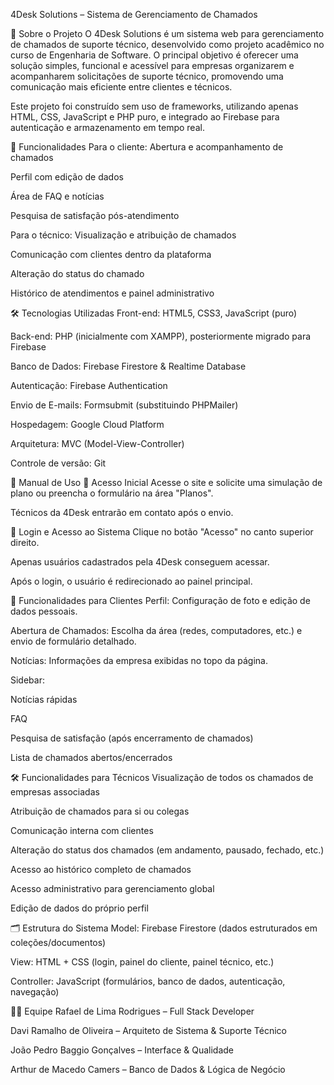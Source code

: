 4Desk Solutions – Sistema de Gerenciamento de Chamados

📌 Sobre o Projeto
O 4Desk Solutions é um sistema web para gerenciamento de chamados de suporte técnico, desenvolvido como projeto acadêmico no curso de Engenharia de Software. O principal objetivo é oferecer uma solução simples, funcional e acessível para empresas organizarem e acompanharem solicitações de suporte técnico, promovendo uma comunicação mais eficiente entre clientes e técnicos.

Este projeto foi construído sem uso de frameworks, utilizando apenas HTML, CSS, JavaScript e PHP puro, e integrado ao Firebase para autenticação e armazenamento em tempo real.

🎯 Funcionalidades
Para o cliente:
Abertura e acompanhamento de chamados

Perfil com edição de dados

Área de FAQ e notícias

Pesquisa de satisfação pós-atendimento

Para o técnico:
Visualização e atribuição de chamados

Comunicação com clientes dentro da plataforma

Alteração do status do chamado

Histórico de atendimentos e painel administrativo

🛠️ Tecnologias Utilizadas
Front-end: HTML5, CSS3, JavaScript (puro)

Back-end: PHP (inicialmente com XAMPP), posteriormente migrado para Firebase

Banco de Dados: Firebase Firestore & Realtime Database

Autenticação: Firebase Authentication

Envio de E-mails: Formsubmit (substituindo PHPMailer)

Hospedagem: Google Cloud Platform

Arquitetura: MVC (Model-View-Controller)

Controle de versão: Git

🧭 Manual de Uso
🔑 Acesso Inicial
Acesse o site e solicite uma simulação de plano ou preencha o formulário na área "Planos".

Técnicos da 4Desk entrarão em contato após o envio.

👤 Login e Acesso ao Sistema
Clique no botão "Acesso" no canto superior direito.

Apenas usuários cadastrados pela 4Desk conseguem acessar.

Após o login, o usuário é redirecionado ao painel principal.

🧾 Funcionalidades para Clientes
Perfil: Configuração de foto e edição de dados pessoais.

Abertura de Chamados: Escolha da área (redes, computadores, etc.) e envio de formulário detalhado.

Notícias: Informações da empresa exibidas no topo da página.

Sidebar:

Notícias rápidas

FAQ

Pesquisa de satisfação (após encerramento de chamados)

Lista de chamados abertos/encerrados

🛠️ Funcionalidades para Técnicos
Visualização de todos os chamados de empresas associadas

Atribuição de chamados para si ou colegas

Comunicação interna com clientes

Alteração do status dos chamados (em andamento, pausado, fechado, etc.)

Acesso ao histórico completo de chamados

Acesso administrativo para gerenciamento global

Edição de dados do próprio perfil

🗂️ Estrutura do Sistema
Model: Firebase Firestore (dados estruturados em coleções/documentos)

View: HTML + CSS (login, painel do cliente, painel técnico, etc.)

Controller: JavaScript (formulários, banco de dados, autenticação, navegação)

👨‍💻 Equipe
Rafael de Lima Rodrigues – Full Stack Developer

Davi Ramalho de Oliveira – Arquiteto de Sistema & Suporte Técnico

João Pedro Baggio Gonçalves – Interface & Qualidade

Arthur de Macedo Camers – Banco de Dados & Lógica de Negócio
